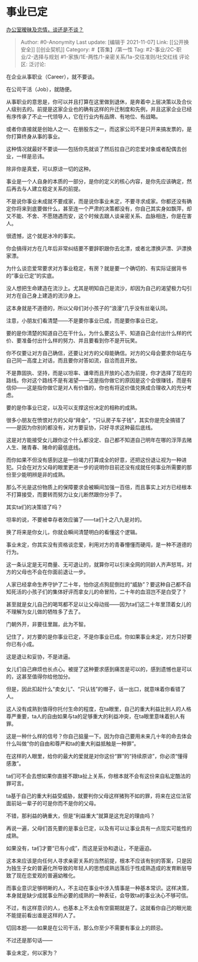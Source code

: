 # 事业已定
[办公室暧昧及恋情，谈还是不谈？](https://www.zhihu.com/question/60702908/answer/1910070046)

> Author: #0-Anonymity
> Last update: [编辑于 2021-11-07]
> Link: [[公开换安全]] [[创业契机]]
> Category: #【答集】/第一性
> Tag: #2-事业/2C-职业/2-选择与规划 #1-家族/1E-两性/1-亲密关系/1a-交往准则/社交红线
> 评论区:
> 泛讨论:

在企业从事职业（Career），就不要谈。

在公司干活（Job），就随便。

从事职业的意思是，你可以并且打算在这里做到退休，是奔着中上层决策以及合伙人级别去的。前提是这家企业也的确有这样的升迁制度和先例，并且这家企业已经有序传承了不止一代领导人，它在行业内有品牌、有地位、有战略。

或者你直接就是创始人之一、在册股东之一，而这家公司不是只开来搞发票的，是你打算终身从事的事业。

这种情况就最好不要谈——包括你先就谈了然后拉自己的恋爱对象或者配偶去创业，一样是忌讳。

除非你是真爱，可以原谅一切的这种。

事业是一个人自身的本质的一部分，是你的定义的核心内容，是你先应该确定，然后再去与人建立稳定关系的前提。

不是说你事业未成就不要成家，而是说你事业未定，不要寻求成家。你都还没有确定你将来到底要做什么，甚至连一个严肃的决策都没有，你自己其实身如飘萍，却又不能、不舍、不愿随遇而安，这个时候去跟人谈亲密关系、血脉相连，你是在害人。

很遗憾，这个就是冰冷的事实。

你会搞得对方在几年后非常纠结要不要辞职跟你去北漂，或者北漂换沪漂、沪漂换家漂。

为什么谈恋爱常要求对方事业稳定，有房？就是要一个确切的、有实际证据背书的“事业已定”的实底。

没人想把生命建造在流沙上。尤其是明知自己是流沙，却因为自己的渴望极力勾引对方在自己身上建造的流沙身上。

这本身就是不道德的，所以父母们对小孩子的“浪漫”几乎没有丝毫认同。

注意，小朋友们看清楚——不是要你事业已成，而是要你事业已定。

要的是你清楚的知道自己在干什么，为什么要这么干、知道自己会付出什么样的代价、要准备付出什么样的努力、并且要看到你不是开玩笑。

你不仅要让对方自己确信，还要让对方的父母能确信。对方的父母会要求你站在与自己同一高度上对话，而且要你对答如流，自洽而且开放。

不是靠固执、坚持，而是以坦率、谦卑而且开放的心态为前提，你才选择了现在的路线。你对这个路线不是有渴望——这是指你做它的原因是这个会很赚钱，而是有信仰——这是指你做它是对人有价值的，你也有将这价值兑换成合理收入的充分考虑。

要的是你事业已定，以及可以支撑这份决定的相称的成熟。

很多小朋友在愤恨对方的父母“拜金”，“只认房子车子钱”，其实你是完全搞错了——是因为你别的都没有，对方要妥协，只好寻求这种最后底线。

这是对方能接受女儿跟你这个什么都没定、自己都不知道自己明年在哪的浮萍去赌人生、赌青春、赌命的最低底线。

而你如果不但没有感到这是一份竭力打算成全的好意，还把这份退让视为一种进犯。只会在对方父母的眼里更进一步的说明你目前还没有成就任何事业所需要的那份至少能明辨是非的成熟。

那么不光是这份物质上的保障要求会被瞬间加强一百倍，而且事实上对方已经根本不打算接受，而要转而努力让女儿断然跟你分手了。

其实ta们的决策错了吗？

坦率的说，不要被幸存者效应骗了——ta们十之八九是对的。

换了将来是你女儿，你就会瞬间清楚明白的看懂这个逻辑。

事业未定，你其实没有资格谈恋爱，利用对方的青春懵懂而硬闯，是一种不道德的行为。

这一条认定是无可商量、无可退让的，就算你可以引来全网的同龄人齐声怒骂，对方的父母也不会在你面前退让一步。

人家已经拿命生养守护了二十年，怕你这点狗屁倒灶的“威胁”？要这种自己都不自知死活的小孩子们的集体好评而拿女儿的命冒险，二十年的血泪岂不是白受了？

甚至就是女儿自己的喝骂都不足以让父母动摇——因为ta们这二十年里顶着女儿的不理解为女儿做的牺牲多了去了。

门朝外开，非要往里踹，此为不智。

记住了，对方要的是你事业已定，不是你事业已成。你如果事业未定，对方只好要你已有小成。

这是退让和妥协，不是进逼。

女儿们自己麻烦也长点心。被提了这种要求感到痛苦是可以的，感到遗憾也是可以的，这甚至值得你给他加分。

但是，因此扣起什么“卖女儿”、“只认钱”的帽子，话一出口，就意味着你看错了人。

这人没有成熟到值得你托付生命的程度，在ta眼里，自己的重大利益比别人的人格尊严重要，ta人的自由如果与ta的足够重大的利益冲突，在ta眼里意味着别人有罪。

这是一种什么样的信号？你自己掂量一下。因为你自己要用未来几十年的命去体会什么叫做“你的自由和尊严和ta的重大利益抵触是一种罪”。

在这样的人眼里，给你的最大的爱就是对你这份“罪”的“持续原谅”，你必须“懂得感激”。

ta们可不会去想如果你直接不跟ta扯上关系，你根本就不会有这份来自私定酷法的罪可言。

ta基于自己的重大利益受威胁，就要判你父母这样猪狗不如的罪，将来在这位法官面前站一辈子的可是你而不是你的父母。

不错，那利益的确重大，但是“利益重大”就算是这充足的理由吗？

再说一遍，父母们首先要的是事业已定，以及有可以让事业具有一点现实可能性的成熟。

如果没有，ta们才要“已有小成”，而这是妥协和退让，不是逼迫。

这本来应该是向任何人寻求亲密关系的当然前提，根本不应该有别的答案，只是因为独生子女的普遍化所导致的年轻人的思想成熟远落后于性成熟造成的发育断层导致了现在恋爱观的普遍幼稚化。

而事业意识足够明晰的人，不主动在事业中涉入情事是一种基本常识。这样决策，本身就是缺少成就事业所必要的成熟的一种表征，会导致ta的事业决心不够可信。

不过，有这样意识的人，也基本上不太会有空窗期就是了。这就看你自己的眼光能不能提前看出谁是这样的人了。

切回本题——如果是在公司干活，那么你至少不需要有事业上的顾忌。

不过还是那句话——

事业未定，何以家为？

